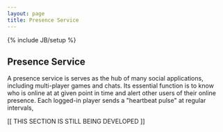 ```yaml
---
layout: page
title: Presence Service
---
```

{% include JB/setup %}

## Presence Service
A presence service is serves as the hub of many social applications, including multi-player games and chats. Its essential function is to know who is online at at given point in time and alert other users of their online presence. Each logged-in player sends a "heartbeat pulse" at regular intervals, 

[[ THIS SECTION IS STILL BEING DEVELOPED ]]


